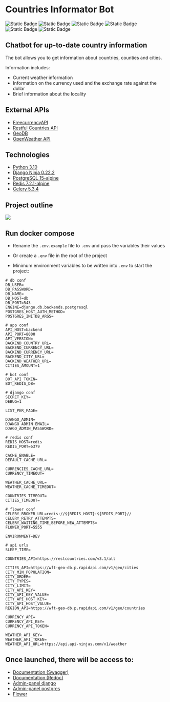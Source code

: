 # Countries Informator Bot
![Static Badge](https://img.shields.io/badge/Language-Python_3.11-blue)
![Static Badge](https://img.shields.io/badge/Framework-Django_Ninja-3CB371)
![Static Badge](https://img.shields.io/badge/SQL_Database-PostgreSQL-6495ED)
![Static Badge](https://img.shields.io/badge/ORM-Django_ORM-DC143C)
![Static Badge](https://img.shields.io/badge/NoSQL_Database-Redis-B22222)
![Static Badge](https://img.shields.io/badge/Task_manager-Celery-ADFF2F)

## Chatbot for up-to-date country information

The bot allows you to get information about countries, counties and cities.

Information includes:
* Current weather information
* Information on the currency used and the exchange rate against the dollar
* Brief information about the locality

## External APIs

- [FreecurrencyAPI](https://freecurrencyapi.com/docs/#official-libraries)
- [Restful Countries API](https://restfulcountries.com/api-documentation/version/1)
- [GeoDB](https://rapidapi.com/wirefreethought/api/geodb-cities/)
- [OpenWeather API](https://openweathermap.org/api)


## Technologies

- [Python 3.10](https://github.com/python/cpython)
- [Django Ninja 0.22.2](https://github.com/vitalik/django-ninja)
- [PostgreSQL 15-alpine](https://hub.docker.com/_/postgres)
- [Redis 7.2.1-alpine](https://github.com/redis/redis)
- [Celery 5.3.4](https://github.com/celery/celery)

## Project outline

![](https://drive.google.com/file/d/1UehRCVG-cxNmUzaRtuXfh2iR-51a9kaG/view?usp=sharing)

## Run docker compose

- Rename the `.env.example` file to `.env` and pass the variables their values
- Or create a `.env` file in the root of the project

- Minimum environment variables to be written into `.env` to start the project:
```shell
# db conf
DB_USER=
DB_PASSWORD=
DB_NAME= 
DB_HOST=db
DB_PORT=543 
ENGINE=django.db.backends.postgresql 
POSTGRES_HOST_AUTH_METHOD=
POSTGRES_INITDB_ARGS=

# app conf
API_HOST=backend
API_PORT=8000
API_VERSION=
BACKEND_COUNTRY_URL=
BACKEND_CURRENCY_URL=
BACKEND_CURRENCY_URL=
BACKEND_CITY_URL=
BACKEND_WEATHER_URL=
CITIES_AMOUNT=1

# bot conf
BOT_API_TOKEN=
BOT_REDIS_DB=

# django conf
SECRET_KEY=
DEBUG=1

LIST_PER_PAGE=

DJANGO_ADMIN=
DJANGO_ADMIN_EMAIL=
DJAGO_ADMIN_PASSWORD=

# redis conf
REDIS_HOST=redis
REDIS_PORT=6379

CACHE_ENABLE=
DEFAULT_CACHE_URL=

CURRENCIES_CACHE_URL=
CURRENCY_TIMEOUT=

WEATHER_CACHE_URL=
WEATHER_CACHE_TIMEOUT=

COUNTRIES_TIMEOUT=
CITIES_TIMEOUT=

# flower conf
CELERY_BROKER_URL=redis://${REDIS_HOST}:${REDIS_PORT}//
CELERY_RETRY_ATTEMPTS=
CELERY_WAITING_TIME_BEFORE_NEW_ATTEMPTS=
FLOWER_PORT=5555

ENVIRONMENT=DEV

# api urls
SLEEP_TIME=

COUNTRIES_API=https://restcountries.com/v3.1/all

CITIES_API=https://wft-geo-db.p.rapidapi.com/v1/geo/cities
CITY_MIN_POPULATION=
CITY_ORDER=
CITY_TYPES=
CITY_LIMIT=
CITY_API_KEY=
CITY_API_KEY_VALUE=
CITY_API_HOST_KEY=
CITY_API_HOST_VALUE=
REGION_API=https://wft-geo-db.p.rapidapi.com/v1/geo/countries

CURRENCY_API=
CURRENCY_API_KEY=
CURRENCY_API_TOKEN=

WEATHER_API_KEY=
WEATHER_API_TOKEN=
WEATHER_API_URL=https://api.api-ninjas.com/v1/weather
```


## Once launched, there will be access to:
* [Documentation (Swagger)](http://127.0.0.1:8000/api/v1/docs)
* [Documentation (Redoc)](http://127.0.0.1:8000/api/v1/redoc/)
* [Admin-panel django](http://127.0.0.1:8000/admin/)
* [Admin-panel postgres](http://127.0.0.1:8080/adminer/)
* [Flower](http://127.0.0.1:5555/)
